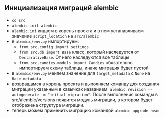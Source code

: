 ## Инициализация миграций alembic
- `cd src`
- `alembic init alembic`
- `alembic.ini` кидаем в корень проекта и в нем устанавливаем значение `script_location` на `src/alembic`
- в `alembic/env.py` импортируем:
  - `from src.config import settings`
  - `from src.db import Base` класс, который наследуется от `DeclarativeBase`. От него наследуются все таблицы
  - `from src.candies.models import Candies` обязательно импортируем схему таблицы, иначе миграция будет пустой
- в `alembic/env.py` меняем значение для `target_metadata` с `None` на `Base.metadata`
- возвращамся в корень проекта и выполняем команду для создания миграции указанным в кавычках названием:  `alembic revision --autogenerate -m "initial migration"`. После выполнения команды в src/alembic/versions появится модуль миграции, в котором будет отображена структура миграции.
- теперь можем применить миграцию командой `alembic upgrade head`
